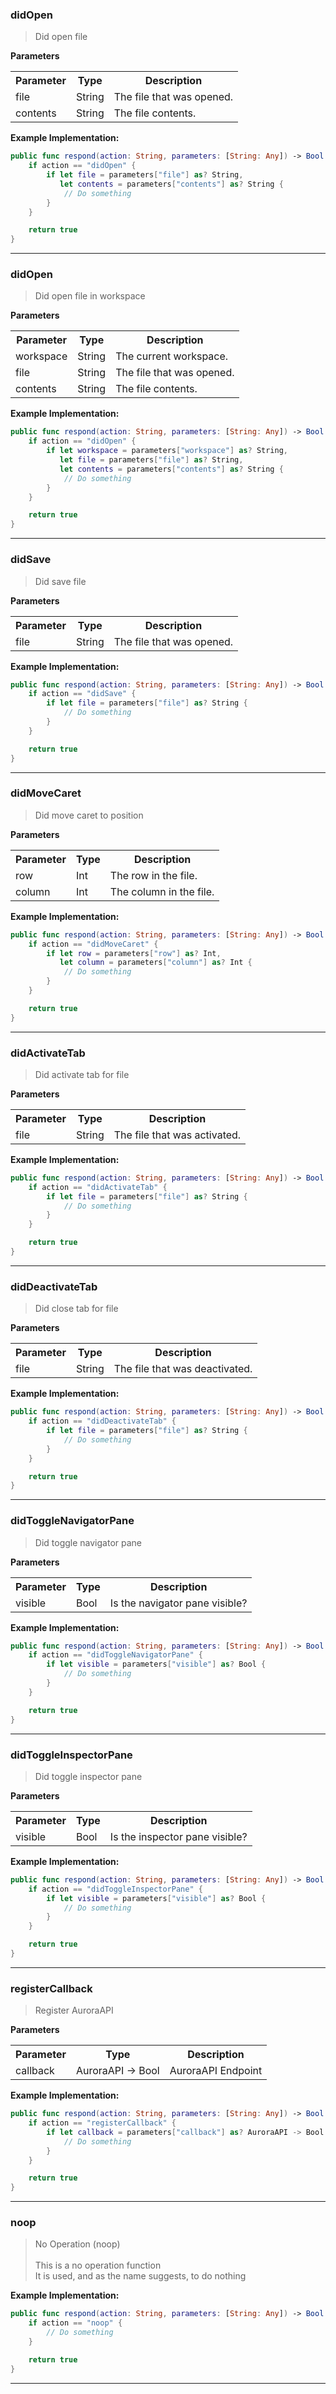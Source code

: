 ### didOpen
> Did open file<br/>
> 

**Parameters**
<table>
<tr><th>Parameter</th><th>Type</th><th>Description</th></tr>
<tr><td>file</td><td>String</td><td>The file that was opened.</td></tr>
<tr><td>contents</td><td>String</td><td>The file contents.</td></tr>
</table>

**Example Implementation:**
```swift
public func respond(action: String, parameters: [String: Any]) -> Bool {
    if action == "didOpen" {
        if let file = parameters["file"] as? String,
           let contents = parameters["contents"] as? String {
            // Do something
        }
    }

    return true
}
```

---

### didOpen
> Did open file in workspace<br/>
> 

**Parameters**
<table>
<tr><th>Parameter</th><th>Type</th><th>Description</th></tr>
<tr><td>workspace</td><td>String</td><td>The current workspace.</td></tr>
<tr><td>file</td><td>String</td><td>The file that was opened.</td></tr>
<tr><td>contents</td><td>String</td><td>The file contents.</td></tr>
</table>

**Example Implementation:**
```swift
public func respond(action: String, parameters: [String: Any]) -> Bool {
    if action == "didOpen" {
        if let workspace = parameters["workspace"] as? String,
           let file = parameters["file"] as? String,
           let contents = parameters["contents"] as? String {
            // Do something
        }
    }

    return true
}
```

---

### didSave
> Did save file<br/>
> 

**Parameters**
<table>
<tr><th>Parameter</th><th>Type</th><th>Description</th></tr>
<tr><td>file</td><td>String</td><td>The file that was opened.</td></tr>
</table>

**Example Implementation:**
```swift
public func respond(action: String, parameters: [String: Any]) -> Bool {
    if action == "didSave" {
        if let file = parameters["file"] as? String {
            // Do something
        }
    }

    return true
}
```

---

### didMoveCaret
> Did move caret to position<br/>
> 

**Parameters**
<table>
<tr><th>Parameter</th><th>Type</th><th>Description</th></tr>
<tr><td>row</td><td>Int</td><td>The row in the file.</td></tr>
<tr><td>column</td><td>Int</td><td>The column in the file.</td></tr>
</table>

**Example Implementation:**
```swift
public func respond(action: String, parameters: [String: Any]) -> Bool {
    if action == "didMoveCaret" {
        if let row = parameters["row"] as? Int,
           let column = parameters["column"] as? Int {
            // Do something
        }
    }

    return true
}
```

---

### didActivateTab
> Did activate tab for file<br/>
> 

**Parameters**
<table>
<tr><th>Parameter</th><th>Type</th><th>Description</th></tr>
<tr><td>file</td><td>String</td><td>The file that was activated.</td></tr>
</table>

**Example Implementation:**
```swift
public func respond(action: String, parameters: [String: Any]) -> Bool {
    if action == "didActivateTab" {
        if let file = parameters["file"] as? String {
            // Do something
        }
    }

    return true
}
```

---

### didDeactivateTab
> Did close tab for file<br/>
> 

**Parameters**
<table>
<tr><th>Parameter</th><th>Type</th><th>Description</th></tr>
<tr><td>file</td><td>String</td><td>The file that was deactivated.</td></tr>
</table>

**Example Implementation:**
```swift
public func respond(action: String, parameters: [String: Any]) -> Bool {
    if action == "didDeactivateTab" {
        if let file = parameters["file"] as? String {
            // Do something
        }
    }

    return true
}
```

---

### didToggleNavigatorPane
> Did toggle navigator pane<br/>
> 

**Parameters**
<table>
<tr><th>Parameter</th><th>Type</th><th>Description</th></tr>
<tr><td>visible</td><td>Bool</td><td>Is the navigator pane visible?</td></tr>
</table>

**Example Implementation:**
```swift
public func respond(action: String, parameters: [String: Any]) -> Bool {
    if action == "didToggleNavigatorPane" {
        if let visible = parameters["visible"] as? Bool {
            // Do something
        }
    }

    return true
}
```

---

### didToggleInspectorPane
> Did toggle inspector pane<br/>
> 

**Parameters**
<table>
<tr><th>Parameter</th><th>Type</th><th>Description</th></tr>
<tr><td>visible</td><td>Bool</td><td>Is the inspector pane visible?</td></tr>
</table>

**Example Implementation:**
```swift
public func respond(action: String, parameters: [String: Any]) -> Bool {
    if action == "didToggleInspectorPane" {
        if let visible = parameters["visible"] as? Bool {
            // Do something
        }
    }

    return true
}
```

---

### registerCallback
> Register AuroraAPI<br/>
> 

**Parameters**
<table>
<tr><th>Parameter</th><th>Type</th><th>Description</th></tr>
<tr><td>callback</td><td>AuroraAPI -> Bool</td><td>AuroraAPI Endpoint</td></tr>
</table>

**Example Implementation:**
```swift
public func respond(action: String, parameters: [String: Any]) -> Bool {
    if action == "registerCallback" {
        if let callback = parameters["callback"] as? AuroraAPI -> Bool {
            // Do something
        }
    }

    return true
}
```

---

### noop
> No Operation (noop)<br/>
> <br/>
> This is a no operation function<br/>
> It is used, and as the name suggests, to do nothing<br/>
> 

**Example Implementation:**
```swift
public func respond(action: String, parameters: [String: Any]) -> Bool {
    if action == "noop" {
        // Do something
    }

    return true
}
```

---

